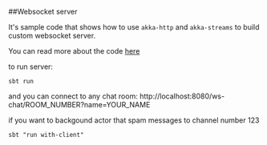 ##Websocket server

It's sample code that shows how to use `akka-http` and `akka-streams` to build custom websocket server.

You can read more about the code [here](http://blog.scalac.io/2015/07/30/websockets-server-with-akka-http.html)

to run server:

    sbt run
    
and you can connect to any chat room: http://localhost:8080/ws-chat/ROOM_NUMBER?name=YOUR_NAME

if you want to backgound actor that spam messages to channel number 123

    sbt "run with-client"
    
    

